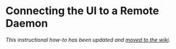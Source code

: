 # Connecting the UI to a Remote Daemon

_This instructional how-to has been updated and [moved to the wiki](https://github.com/Chialite-Network/chialite-blockchain/wiki/Connecting-the-UI-to-a-remote-daemon)._
